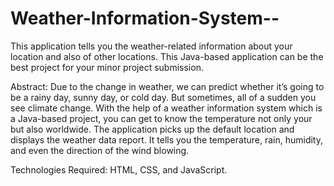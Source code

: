 # Weather-Information-System--
This application tells you the weather-related information about your location and also of other locations. This Java-based application can be the best project for your minor project submission.

Abstract: Due to the change in weather, we can predict whether it’s going to be a rainy day, sunny day, or cold day. But sometimes, all of a sudden you see climate change. With the help of a weather information system which is a Java-based project, you can get to know the temperature not only your but also worldwide. The application picks up the default location and displays the weather data report. It tells you the temperature, rain, humidity, and even the direction of the wind blowing. 

Technologies Required: HTML, CSS, and JavaScript.


